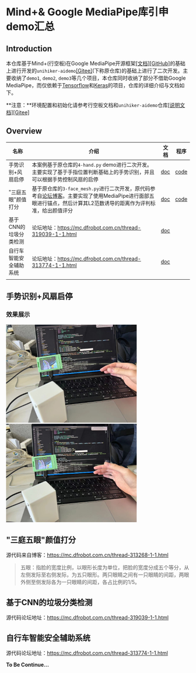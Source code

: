 # Mind+& Google MediaPipe库引申demo汇总

## Introduction

本仓库基于Mind+(行空板)在Google MediaPipe开源框架[[文档]](https://ai.google.dev/edge/mediapipe/solutions/guide)[[GitHub]](https://github.com/google-ai-edge/mediapipe)的基础上进行开发的`unihiker-aidemo`[[Gitee]](https://gitee.com/unihiker/unihiker-aidemo)(下称原仓库)的基础上进行了二次开发。主要收纳了`demo1`, `demo2`, `demo3`等几个项目，本仓库同时收纳了部分不借助Google MediaPipe，而仅依赖于[Tensorflow](https://www.tensorflow.org/)和[Keras](https://keras.io/)的项目，仓库的详细介绍与文档如下。

**注意：**环境配置和初始化请参考行空板文档和`unihiker-aidemo`仓库[[说明文档]](https://www.unihiker.com.cn/wiki/ai_project)[[Gitee]](https://gitee.com/unihiker/unihiker-aidemo)

## Overview

| 名称              | 介绍                                                         | 文档                       | 程序                                          |
| ----------------- | ------------------------------------------------------------ | -------------------------- | --------------------------------------------- |
| 手势识别+风扇启停 | 本案例基于原仓库的`4-hand.py` demo进行二次开发。主要实现了基于手指位置判断基础上的手势识别，并且可以根据手势控制风扇的启停 | [doc](#手势识别风扇启停)   | [code](demo/gesture_reco_fan/gesture_reco.py) |
| "三庭五眼"颜值打分    | 基于原仓库的`3-face_mesh.py`进行二次开发，原代码参考自[论坛博客](https://mc.dfrobot.com.cn/thread-313268-1-1.html)。主要实现了使用MediaPipe进行面部五眼进行锚点，然后计算其L2范数诱导的距离作为评判标准，给出颜值评分 | [doc](#"三庭五眼"颜值打分) |[code](demo/appearance_eval/face_eval.py)|
| 基于CNN的垃圾分类检测 | 论坛地址：https://mc.dfrobot.com.cn/thread-319039-1-1.html | [doc](#自行车智能安全辅助系统) |			|
| 自行车智能安全辅助系统 | 论坛地址：https://mc.dfrobot.com.cn/thread-313774-1-1.html | [doc](#基于CNN的垃圾分类检测) |	|
|  |  |	|	|



## 手势识别+风扇启停

### 效果展示

<img src="img/hand1.jpg" alt="hand1" style="zoom: 35%;" />
<img src="img/hand2.jpg" alt="hand2" style="zoom: 35%;" />





## "三庭五眼"颜值打分

源代码来自博客：https://mc.dfrobot.com.cn/thread-313268-1-1.html

> 五眼：指脸的宽度比例，以眼形长度为单位，把脸的宽度分成五个等分，从左侧发际至右侧发际，为五只眼形。两只眼睛之间有一只眼睛的间距，两眼外侧至侧发际各为一只眼睛的间距，各占比例的1/5。





## 基于CNN的垃圾分类检测

源代码论坛地址：https://mc.dfrobot.com.cn/thread-319039-1-1.html



## 自行车智能安全辅助系统

源代码论坛地址：https://mc.dfrobot.com.cn/thread-313774-1-1.html







**To Be Continue...**
